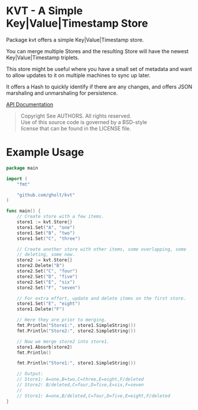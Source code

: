 # KVT - A Simple Key|Value|Timestamp Store

Package kvt offers a simple Key|Value|Timestamp store.

You can merge multiple Stores and the resulting Store will have the newest
Key|Value|Timestamp triplets.

This store might be useful where you have a small set of metadata and want
to allow updates to it on multiple machines to sync up later.

It offers a Hash to quickly identify if there are any changes, and offers
JSON marshaling and unmarshaling for persistence.

[API Documentation](http://godoc.org/github.com/gholt/kvt)  

> Copyright See AUTHORS. All rights reserved.  
> Use of this source code is governed by a BSD-style  
> license that can be found in the LICENSE file.

# Example Usage

```go
package main

import (
    "fmt"

    "github.com/gholt/kvt"
)

func main() {
    // Create store with a few items.
    store1 := kvt.Store{}
    store1.Set("A", "one")
    store1.Set("B", "two")
    store1.Set("C", "three")

    // Create another store with other items, some overlapping, some
    // deleting, some new.
    store2 := kvt.Store{}
    store2.Delete("B")
    store2.Set("C", "four")
    store2.Set("D", "five")
    store2.Set("E", "six")
    store2.Set("F", "seven")

    // For extra effort, update and delete items on the first store.
    store1.Set("E", "eight")
    store1.Delete("F")

    // Here they are prior to merging.
    fmt.Println("Store1:", store1.SimpleString())
    fmt.Println("Store2:", store2.SimpleString())

    // Now we merge store2 into store1.
    store1.Absorb(store2)
    fmt.Println()

    fmt.Println("Store1:", store1.SimpleString())

    // Output:
    // Store1: A=one,B=two,C=three,E=eight,F/deleted
    // Store2: B/deleted,C=four,D=five,E=six,F=seven
    //
    // Store1: A=one,B/deleted,C=four,D=five,E=eight,F/deleted
}
```
